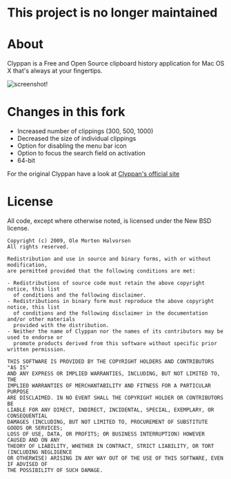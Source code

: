 # This project is no longer maintained

# About

Clyppan is a Free and Open Source clipboard history application for Mac OS X that's always at your fingertips.

![screenshot!](http://download.schreiblogade.de/ss/clyppan_github_fork.png)

# Changes in this fork #

* Increased number of clippings (300, 500, 1000)
* Decreased the size of individual clippings
* Option for disabling the menu bar icon
* Option to focus the search field on activation
* 64-bit

For the original Clyppan have a look at [Clyppan's official site](http://www.omh.cc/clyppan/)



# License

All code, except where otherwise noted, is licensed under the New BSD license. 

    Copyright (c) 2009, Ole Morten Halvorsen
    All rights reserved.
    
    Redistribution and use in source and binary forms, with or without modification, 
    are permitted provided that the following conditions are met:
    
    - Redistributions of source code must retain the above copyright notice, this list 
      of conditions and the following disclaimer.
    - Redistributions in binary form must reproduce the above copyright notice, this list
      of conditions and the following disclaimer in the documentation and/or other materials 
      provided with the distribution.
    - Neither the name of Clyppan nor the names of its contributors may be used to endorse or 
      promote products derived from this software without specific prior written permission.
    
    THIS SOFTWARE IS PROVIDED BY THE COPYRIGHT HOLDERS AND CONTRIBUTORS "AS IS" 
    AND ANY EXPRESS OR IMPLIED WARRANTIES, INCLUDING, BUT NOT LIMITED TO, THE 
    IMPLIED WARRANTIES OF MERCHANTABILITY AND FITNESS FOR A PARTICULAR PURPOSE
    ARE DISCLAIMED. IN NO EVENT SHALL THE COPYRIGHT HOLDER OR CONTRIBUTORS BE
    LIABLE FOR ANY DIRECT, INDIRECT, INCIDENTAL, SPECIAL, EXEMPLARY, OR CONSEQUENTIAL
    DAMAGES (INCLUDING, BUT NOT LIMITED TO, PROCUREMENT OF SUBSTITUTE GOODS OR SERVICES; 
    LOSS OF USE, DATA, OR PROFITS; OR BUSINESS INTERRUPTION) HOWEVER CAUSED AND ON ANY
    THEORY OF LIABILITY, WHETHER IN CONTRACT, STRICT LIABILITY, OR TORT (INCLUDING NEGLIGENCE
    OR OTHERWISE) ARISING IN ANY WAY OUT OF THE USE OF THIS SOFTWARE, EVEN IF ADVISED OF 
    THE POSSIBILITY OF SUCH DAMAGE.
